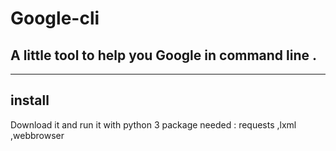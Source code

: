# Google-cli  

## A little tool to help you Google in command line .  

____

## install 

Download it and run it with python 3
package needed : requests ,lxml ,webbrowser 

